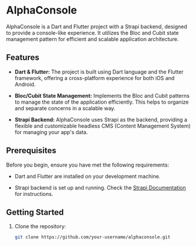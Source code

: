 # AlphaConsole

AlphaConsole is a Dart and Flutter project with a Strapi backend, designed to provide a console-like experience. It utilizes the Bloc and Cubit state management pattern for efficient and scalable application architecture.

## Features

- **Dart & Flutter:** The project is built using Dart language and the Flutter framework, offering a cross-platform experience for both iOS and Android.

- **Bloc/Cubit State Management:** Implements the Bloc and Cubit patterns to manage the state of the application efficiently. This helps to organize and separate concerns in a scalable way.

- **Strapi Backend:** AlphaConsole uses Strapi as the backend, providing a flexible and customizable headless CMS (Content Management System) for managing your app's data.

## Prerequisites

Before you begin, ensure you have met the following requirements:

- Dart and Flutter are installed on your development machine.

- Strapi backend is set up and running. Check the [Strapi Documentation](https://strapi.io/documentation) for instructions.

## Getting Started

1. Clone the repository:

   ```bash
   git clone https://github.com/your-username/alphaconsole.git
